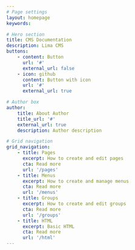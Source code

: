 ```yaml
---
# Page settings
layout: homepage
keywords:

# Hero section
title: CMS Documentation
description: Lima CMS
buttons:
    - content: Button
      url: '#'
      external_url: false
    - icon: github
      content: Button with icon
      url: '#'
      external_url: true

# Author box
author:
    title: About Author
    title_url: '#'
    external_url: true
    description: Author description

# Grid navigation
grid_navigation:
    - title: Pages
      excerpt: How to create and edit pages
      cta: Read more
      url: '/pages'
    - title: Menus
      excerpt: How to create and manage menus
      cta: Read more
      url: '/menus'
    - title: Groups
      excerpt: How to create and edit groups
      cta: Read more
      url: '/groups'
    - title: HTML
      excerpt: Basic HTML
      cta: Read more
      url: '/html'
---
```


